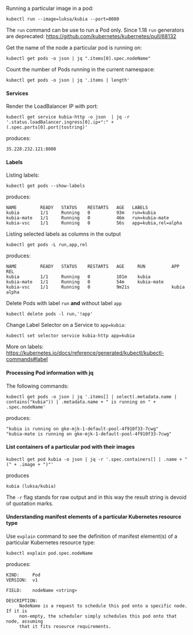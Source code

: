 ###

Running a particular image in a pod:
```
kubectl run --image=luksa/kubia --port=8080
```
The `run` command can be use to run a Pod only. Since 1.18 `run` generators are deprecated: https://github.com/kubernetes/kubernetes/pull/68132

Get the name of the node a particular pod is running on:
```
kubectl get pods -o json | jq ".items[0].spec.nodeName"
```

Count the number of Pods running in the current namespace:
```
kubectl get pods -o json | jq '.items | length'
```
#### Services
Render the LoadBalancer IP with port:
```
kubectl get service kubia-http -o json  | jq -r '.status.loadBalancer.ingress[0].ip+":" + (.spec.ports[0].port|tostring)'
```
produces:
```
35.228.232.121:8080
```

#### Labels
Listing labels:
```
kubectl get pods --show-labels
```
produces:
```
NAME         READY   STATUS    RESTARTS   AGE   LABELS
kubia        1/1     Running   0          93m   run=kubia
kubia-mate   1/1     Running   0          46m   run=kubia-mate
kubia-vsc    1/1     Running   0          56s   app=kubia,rel=alpha
```

Listing selected labels as columns in the output
```
kubectl get pods -L run,app,rel
```
produces:
```
NAME         READY   STATUS    RESTARTS   AGE     RUN          APP     REL
kubia        1/1     Running   0          101m    kubia
kubia-mate   1/1     Running   0          54m     kubia-mate
kubia-vsc    1/1     Running   0          9m21s                kubia   alpha
```

Delete Pods with label `run` **and** without label `app`
```
kubectl delete pods -l run,'!app'
```

Change Label Selector on a Service to `app=kubia`:
```
kubectl set selector service kubia-http app=kubia
```

More on labels: https://kubernetes.io/docs/reference/generated/kubectl/kubectl-commands#label

#### Processing Pod information with jq
The following commands:
```
kubectl get pods -o json | jq '.items[] | select(.metadata.name | contains("kubia")) | .metadata.name + " is running on " + .spec.nodeName'
```
produces:
```
"kubia is running on gke-mjk-1-default-pool-4f910f33-7cwg"
"kubia-mate is running on gke-mjk-1-default-pool-4f910f33-7cwg"
```

#### List containers of a particular pod with their images
```
kubectl get pod kubia -o json | jq -r '.spec.containers[] | .name + " (" + .image + ")"'
```
produces
```
kubia (luksa/kubia)
```
The `-r` flag stands for raw output and in this way the result string is devoid of quotation marks.

#### Understanding manifest elements of a particular Kubernetes resource type
Use `explain` command to see the definition of manifest element(s) of a particular Kubernetes resource type:
```
kubectl explain pod.spec.nodeName
```
produces:
```
KIND:     Pod
VERSION:  v1

FIELD:    nodeName <string>

DESCRIPTION:
     NodeName is a request to schedule this pod onto a specific node. If it is
     non-empty, the scheduler simply schedules this pod onto that node, assuming
     that it fits resource requirements.
```
